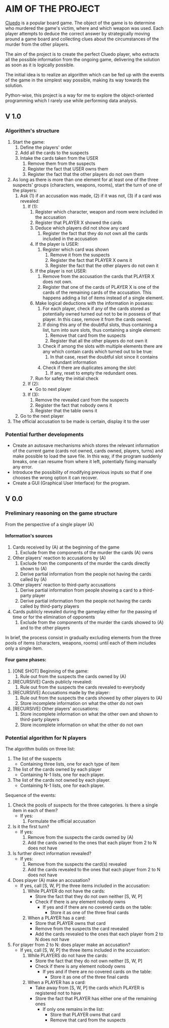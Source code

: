 # AIM OF THE PROJECT
[Cluedo](https://en.wikipedia.org/wiki/Cluedo) is a popular board game. The
object of the game is to determine who murdered the game's victim, where and
which weapon was used. Each player attempts to deduce the correct answer by
strategically moving around a game board and collecting clues about the
circumstances of the murder from the other players.

The aim of the project is to create the perfect Cluedo player, who extracts all
the possible information from the ongoing game, delivering the solution as soon
as it is logically possible.

The initial idea is to realize an algorithm which can be fed up with the events
of the game in the simplest way possible, making its way towards the solution.

Python-wise, this project is a way for me to explore the object-oriented
programming which I rarely use while performing data analysis.

## V 1.0
### Algorithm's structure
1. Start the game:
    1. Define the players' order
    1. Add all the cards to the suspects
    1. Intake the cards taken from the USER
        1. Remove them from the suspects
        1. Register the fact that USER owns them
        1. Register the fact that the other players do not own them
1. As long as there is more than one element for at least one of the three
suspects' groups (characters, weapons, rooms), start the turn of one of the
players:
    1. Ask (1) if an accusation was made, (2) if it was not, (3) if a card was
    revealed:
        1. If (1):
            1. Register which character, weapon and room were included in the
            accusation
            1. Register that PLAYER X showed the cards
            1. Deduce which players did not show any card
                1. Register the fact that they do not own all the cards included
                in the accusation
            1. If the player is USER:
                1. Register which card was shown
                    1. Remove it from the suspects
                    1. Register the fact that PLAYER X owns it
                    1. Register the fact that the other players do not own it
            1. If the player is not USER:
                1. Remove from the accusation the cards that PLAYER X does
                not own.
                1. Register that one of the cards of PLAYER X is one of the
                cards of the remaining cards of the accusation. This happens
                adding a list of items instead of a single element.
            1. Make logical deductions with the information in possess:
                1. For each player, check if any of the cards stored as potentially owned turned out not to be in possess of that player. In this case,
                remove it from the cards owned.
                1. If doing this any of the doubtful slots, thus containing a list,
                turn into sure slots, thus containing a single element:
                    1. Remove that card from the suspects
                    1. Register that all the other players do not own it
                1. Check if among the slots with multiple elements there are any
                which contain cards which turned out to be true:
                    1. In that case, reset the doubtful slot since it contains
                    redundant information
                1. Check if there are duplicates among the slot:
                    1. If any, reset to empty the redundant ones.
            1. Run for safety the initial check
        1. If (2):
            - Go to next player
        1. If (3):
            1. Remove the revealed card from the suspects
            1. Register the fact that nobody owns it
            1. Register that the table owns it
    1. Go to the next player
1. The official accusation to be made is certain, display it to the user

### Potential further developments
- Create an autosave mechanisms which stores the relevant information of the
current game (cards not owned, cards owned, players, turns) and make possible
to load the save file. In this way, if the program suddenly breaks, one can
resume from where it left, potentially fixing manually any error.
- Introduce the possibility of modifying previous inputs so that if one chooses
the wrong option it can recover.
- Create a GUI (Graphical User Interface) for the program.

## V 0.0
### Preliminary reasoning on the game structure
From the perspective of a single player (A)

#### Information's sources
1. Cards received by (A) at the beginning of the game
    1. Exclude from the components of the murder the cards (A) owns
1. Other players' reaction to accusations by (A)
    1. Exclude from the components of the murder the cards directly shown to (A)
    1. Derive partial information from the people not having the cards called by
    (A)
1. Other players' reaction to third-party accusations
    1. Derive partial information from people showing a card to a third-party
    player
    1. Derive partial information from the people not having the cards called by
    third-party players
1. Cards publicly revealed during the gameplay either for the passing of time or
for the elimination of opponents
    1. Exclude from the components of the murder the cards showed to (A) and to
    the other players

In brief, the process consist in gradually excluding elements from the three
pools of items (characters, weapons, rooms) until each of them includes only a
single item.

#### Four game phases:
1. [ONE SHOT] Beginning of the game:
    1. Rule out from the suspects the cards owned by (A)
1. [RECURSIVE] Cards publicly revealed:
    1. Rule out from the suspects the cards revealed to everybody
1. [RECURSIVE] Accusations made by the player:
    1. Rule out from the suspects the cards showed by other players to (A)
    1. Store incomplete information on what the other do not own
1. [RECURSIVE] Other players' accusations:
    1. Store incomplete information on what the other own and shown to
    third-party players
    1. Store incomplete information on what the other do not own


### Potential algorithm for N players
The algorithm builds on three list:
1. The list of the suspects
    - Containing three lists, one for each type of item
1. The list of the cards owned by each player
    - Containing N-1 lists, one for each player.
1. The list of the cards not owned by each player.
    - Containing N-1 lists, one for each player.

Sequence of the events:
1. Check the pools of suspects for the three categories. Is there a single item
in each of them?
    - If yes:
        1. Formulate the official accusation
1. Is it the first turn?
    - If yes:
        1. Remove from the suspects the cards owned by (A)
        1. Add the cards owned to the ones that each player from 2 to N does not
        have
1. Is further direct information revealed?
    - If yes:
        1. Remove from the suspects the card(s) revealed
        1. Add the cards revealed to the ones that each player from 2 to N does
        not have
1. Does player (A) make an accusation?
    - If yes, call [S, W, P] the three items included in the accusation:
        1. While PLAYER do not have the cards:
            - Store the fact that they do not own neither [S, W, P]
            - Check if there is any element nobody owns
                - If yes and if there are no covered cards on the table:
                    - Store it as one of the three final cards
        1. When a PLAYER has a card:
            - Store that PLAYER owns that card
            - Remove from the suspects the card revealed
            - Add the cards revealed to the ones that each player from 2 to N
            does not have
1. For player from 2 to N: does player make an accusation?
    - If yes, call [S, W, P] the three items included in the accusation:
        1. While PLAYERS do not have the cards:
            - Store the fact that they do not own neither [S, W, P]
            - Check if there is any element nobody owns
                - If yes and if there are no covered cards on the table:
                    - Store it as one of the three final cards
        1. When a PLAYER has a card:
            - Take away from [S, W, P] the cards which PLAYER is registered not
            to have
            - Store the fact that PLAYER has either one of the remaining ones
                - If only one remains in the list:
                    - Store that PLAYER owns that card
                    - Remove that card from the suspects
